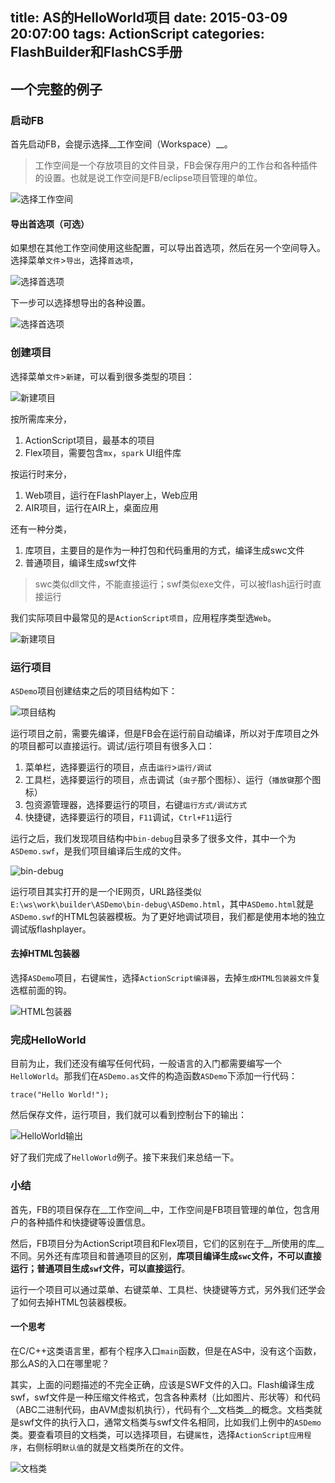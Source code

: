 title: AS的HelloWorld项目
date: 2015-03-09 20:07:00
tags: ActionScript
categories: FlashBuilder和FlashCS手册
---

## 一个完整的例子

### 启动FB

首先启动FB，会提示选择__工作空间（Workspace）__。

> 工作空间是一个存放项目的文件目录，FB会保存用户的工作台和各种插件的设置。也就是说工作空间是FB/eclipse项目管理的单位。

![选择工作空间](/images/fbnfl/1_choose_workspace.png "选择工作空间")

#### 导出首选项（可选）

如果想在其他工作空间使用这些配置，可以导出首选项，然后在另一个空间导入。
选择菜单`文件`>`导出`，选择`首选项`，

![选择首选项](/images/fbnfl/2_pref_export_choose.jpg "选择首选项")

下一步可以选择想导出的各种设置。

![选择首选项](/images/fbnfl/2_pref_export_filter.jpg "选择首选项")

### 创建项目

选择菜单`文件`>`新建`，可以看到很多类型的项目：

![新建项目](/images/fbnfl/3_create_project_choose.jpg "新建项目")

按所需库来分，

1. ActionScript项目，最基本的项目
2. Flex项目，需要包含`mx`，`spark` UI组件库

按运行时来分，

1. Web项目，运行在FlashPlayer上，Web应用
2. AIR项目，运行在AIR上，桌面应用

还有一种分类，

1. 库项目，主要目的是作为一种打包和代码重用的方式，编译生成swc文件
2. 普通项目，编译生成swf文件

> swc类似dll文件，不能直接运行；swf类似exe文件，可以被flash运行时直接运行

我们实际项目中最常见的是`ActionScript项目`，应用程序类型选`Web`。

![新建项目](/images/fbnfl/3_create_project_name.jpg "新建项目")

### 运行项目

`ASDemo`项目创建结束之后的项目结构如下：

![项目结构](/images/fbnfl/4_project_structure.png "项目结构")

运行项目之前，需要先编译，但是FB会在运行前自动编译，所以对于库项目之外的项目都可以直接运行。调试/运行项目有很多入口：

1. 菜单栏，选择要运行的项目，点击`运行`>`运行/调试`
2. 工具栏，选择要运行的项目，点击调试（`虫子`那个图标）、运行（`播放键`那个图标）
3. 包资源管理器，选择要运行的项目，右键`运行方式/调试方式`
4. 快捷键，选择要运行的项目，`F11`调试，`Ctrl+F11`运行

运行之后，我们发现项目结构中`bin-debug`目录多了很多文件，其中一个为`ASDemo.swf`，是我们项目编译后生成的文件。

![bin-debug](/images/fbnfl/4_run_project_bin.png "bin-debug")

运行项目其实打开的是一个IE网页，URL路径类似`E:\ws\work\builder\ASDemo\bin-debug\ASDemo.html`，其中`ASDemo.html`就是`ASDemo.swf`的HTML包装器模板。为了更好地调试项目，我们都是使用本地的独立调试版flashplayer。

#### 去掉HTML包装器

选择`ASDemo`项目，右键`属性`，选择`ActionScript编译器`，去掉`生成HTML包装器文件`复选框前面的钩。

![HTML包装器](/images/fbnfl/4_html_wrapper.jpg "HTML包装器")

### 完成HelloWorld

目前为止，我们还没有编写任何代码，一般语言的入门都需要编写一个`HelloWorld`。那我们在`ASDemo.as`文件的构造函数`ASDemo`下添加一行代码：

    trace("Hello World!");

然后保存文件，运行项目，我们就可以看到控制台下的输出：

![HelloWorld输出](/images/fbnfl/5_console_output.png "HelloWorld输出")

好了我们完成了`HelloWorld`例子。接下来我们来总结一下。

### 小结

首先，FB的项目保存在__工作空间__中，工作空间是FB项目管理的单位，包含用户的各种插件和快捷键等设置信息。

然后，FB项目分为ActionScript项目和Flex项目，它们的区别在于__所使用的库__不同。另外还有库项目和普通项目的区别，__库项目编译生成`swc`文件，不可以直接运行；普通项目生成`swf`文件，可以直接运行__。

运行一个项目可以通过菜单、右键菜单、工具栏、快捷键等方式，另外我们还学会了如何去掉HTML包装器模板。

#### 一个思考

在C/C++这类语言里，都有个程序入口`main`函数，但是在AS中，没有这个函数，那么AS的入口在哪里呢？

其实，上面的问题描述的不完全正确，应该是SWF文件的入口。Flash编译生成swf，swf文件是一种压缩文件格式，包含各种素材（比如图片、形状等）和代码（ABC二进制代码，由AVM虚拟机执行），代码有个__文档类__的概念。文档类就是swf文件的执行入口，通常文档类与swf文件名相同，比如我们上例中的`ASDemo`类。要查看项目的文档类，可以选择项目，右键`属性`，选择`ActionScript应用程序`，右侧标明`默认值`的就是文档类所在的文件。

![文档类](/images/fbnfl/5_document_class.png "文档类")